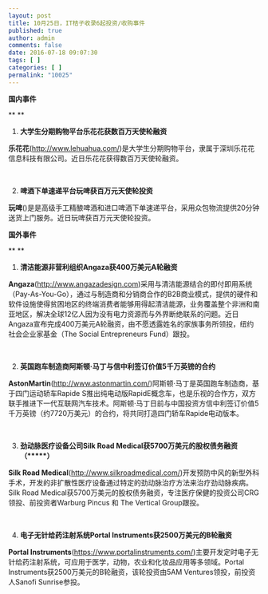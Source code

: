 ```yaml
---
layout: post
title: 10月25日，IT桔子收录6起投资/收购事件
published: true
author: admin
comments: false
date: 2016-07-18 09:07:30
tags: [ ]
categories: [ ]
permalink: "10025"
---
```

**国内事件**

** **

1. **大学生分期购物平台乐花花获数百万天使轮融资**

**乐花花**(http://www.lehuahua.com/)是大学生分期购物平台，隶属于深圳乐花花信息科技有限公司。近日乐花花获得数百万天使轮融资。

&nbsp;

2. **啤酒下单速递平台玩啤获百万元天使轮投资**

**玩啤**()是是高级手工精酿啤酒和进口啤酒下单速递平台，采用众包物流提供20分钟送货上门服务。近日玩啤获百万元天使轮投资。
  
**国外事件**

** **

1. **清洁能源非营利组织Angaza获400万美元A轮融资**

**Angaza**(http://www.angazadesign.com)采用与清洁能源结合的即付即用系统（Pay-As-You-Go），通过与制造商和分销商合作的B2B商业模式，提供的硬件和软件设施使得贫困地区的终端消费者能够用得起清洁能源，业务覆盖整个非洲和南亚地区，解决全球12亿人因为没有电力资源而与外界断绝联系的问题。近日Angaza宣布完成400万美元A轮融资，由不愿透露姓名的家族事务所领投，纽约社会企业家基金（The Social Entrepreneurs Fund）跟投。

&nbsp;

2. **英国跑车制造商阿斯顿·马丁与信中利签订价值5千万英镑的合约**

**AstonMartin**(http://www.astonmartin.com/)阿斯顿·马丁是英国跑车制造商，基于四门运动轿车Rapide S推出纯电动版RapidE概念车，也是乐视的合作方，双方联手推进下一代互联网汽车技术。阿斯顿·马丁日前与中国投资方信中利签订价值5千万英镑（约7720万美元）的合约，将共同打造四门轿车Rapide电动版本。

&nbsp;

3. **劲动脉医疗设备公司Silk Road Medical获5700万美元的股权债务融资（\*****）**

**Silk Road Medical**(http://www.silkroadmedical.com/)开发预防中风的新型外科手术，开发的非扩散性医疗设备通过特定的劲动脉治疗方法来治疗劲动脉疾病。Silk Road Medical获5700万美元的股权债务融资，专注医疗保健的投资公司CRG领投、前投资者Warburg Pincus 和 The Vertical Group跟投。

&nbsp;

4. **电子无针给药注射系统Portal Instruments获2500万美元的B轮融资**

**Portal Instruments**(https://www.portalinstruments.com/)主要开发定时电子无针给药注射系统，可应用于医学，动物，农业和化妆品应用等多领域。Portal Instruments获2500万美元的B轮融资，该轮投资由5AM Ventures领投，前投资人Sanofi Sunrise参投。